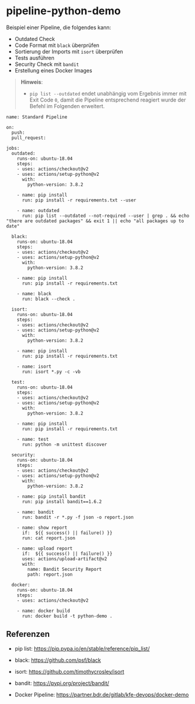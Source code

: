# pipeline-python-demo

Beispiel einer Pipeline, die folgendes kann:
- Outdated Check
- Code Format mit `black` überprüfen
- Sortierung der Imports mit `isort` überprüfen
- Tests ausführen
- Security Check mit `bandit`
- Erstellung eines Docker Images

> **Hinweis**: 
> - `pip list --outdated` endet unabhängig vom Ergebnis immer mit Exit Code `0`, damit die Pipeline entsprechend reagiert wurde der Befehl im Folgenden erweitert.


```
name: Standard Pipeline

on:
  push:
  pull_request:

jobs:
  outdated:
    runs-on: ubuntu-18.04
    steps:
    - uses: actions/checkout@v2
    - uses: actions/setup-python@v2
      with:
        python-version: 3.8.2

    - name: pip install
      run: pip install -r requirements.txt --user

    - name: outdated
      run: pip list --outdated --not-required --user | grep . && echo "there are outdated packages" && exit 1 || echo "all packages up to date"

  black:
    runs-on: ubuntu-18.04
    steps:
    - uses: actions/checkout@v2
    - uses: actions/setup-python@v2
      with:
        python-version: 3.8.2

    - name: pip install
      run: pip install -r requirements.txt 

    - name: black
      run: black --check .

  isort:
    runs-on: ubuntu-18.04
    steps:
    - uses: actions/checkout@v2
    - uses: actions/setup-python@v2
      with:
        python-version: 3.8.2

    - name: pip install
      run: pip install -r requirements.txt 

    - name: isort
      run: isort *.py -c -vb

  test:
    runs-on: ubuntu-18.04
    steps:
    - uses: actions/checkout@v2
    - uses: actions/setup-python@v2
      with:
        python-version: 3.8.2

    - name: pip install
      run: pip install -r requirements.txt 

    - name: test
      run: python -m unittest discover

  security:
    runs-on: ubuntu-18.04
    steps:
    - uses: actions/checkout@v2
    - uses: actions/setup-python@v2
      with:
        python-version: 3.8.2

    - name: pip install bandit
      run: pip install bandit==1.6.2

    - name: bandit
      run: bandit -r *.py -f json -o report.json

    - name: show report
      if:  ${{ success() || failure() }}
      run: cat report.json

    - name: upload report
      if:  ${{ success() || failure() }}
      uses: actions/upload-artifact@v2
      with:
        name: Bandit Security Report
        path: report.json

  docker:
    runs-on: ubuntu-18.04
    steps:
    - uses: actions/checkout@v2

    - name: docker build
      run: docker build -t python-demo .
```

## Referenzen
- pip list: https://pip.pypa.io/en/stable/reference/pip_list/
- black: https://github.com/psf/black
- isort: https://github.com/timothycrosley/isort
- bandit: https://pypi.org/project/bandit/

- Docker Pipeline: https://partner.bdr.de/gitlab/kfe-devops/docker-demo
